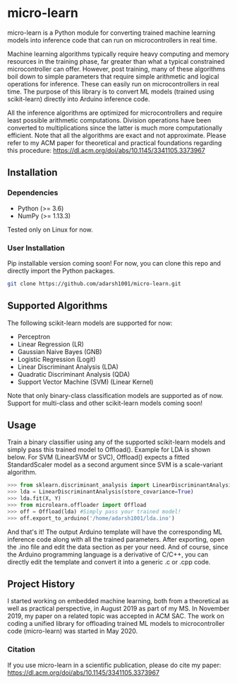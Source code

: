 # micro-learn
micro-learn is a Python module for converting trained machine learning models into inference code that can run on microcontrollers in real time.

Machine learning algorithms typically require heavy computing and memory resources in the training phase, far greater than what a typical constrained microcontroller can offer. However, post training, many of these algorithms boil down to simple parameters that require simple arithmetic and logical operations for inference. These can easily run on microcontrollers in real time. The purpose of this library is to convert ML models (trained using scikit-learn) directly into Arduino inference code.

All the inference algorithms are optimized for microcontrollers and require least possible arithmetic computations. Division operations have been converted to multiplications since the latter is much more computationally efficient. Note that all the algorithms are exact and not approximate. Please refer to my ACM paper for theoretical and practical foundations regarding this procedure:
https://dl.acm.org/doi/abs/10.1145/3341105.3373967

## Installation

### Dependencies

- Python (>= 3.6)
- NumPy (>= 1.13.3)

Tested only on Linux for now.

### User Installation
Pip installable version coming soon! For now, you can clone this repo and directly import the Python packages.

```bash
git clone https://github.com/adarsh1001/micro-learn.git
```

## Supported Algorithms
The following scikit-learn models are supported for now:

- Perceptron
- Linear Regression (LR)
- Gaussian Naive Bayes (GNB)
- Logistic Regression (Logit)
- Linear Discriminant Analysis (LDA)
- Quadratic Discriminant Analysis (QDA)
- Support Vector Machine (SVM) (Linear Kernel)

Note that only binary-class classification models are supported as of now. Support for multi-class and other scikit-learn models coming soon!

## Usage
Train a binary classifier using any of the supported scikit-learn models and simply pass this trained model to Offload(). Example for LDA is shown below. For SVM (LinearSVM or SVC), Offload() expects a fitted StandardScaler model as a second argument since SVM is a scale-variant algorithm. 

```python
>>> from sklearn.discriminant_analysis import LinearDiscriminantAnalysis
>>> lda = LinearDiscriminantAnalysis(store_covariance=True)
>>> lda.fit(X, Y)
>>> from microlearn.offloader import Offload
>>> off = Offload(lda) #Simply pass your trained model!
>>> off.export_to_arduino('/home/adarsh1001/lda.ino')
```

And that's it! The output Arduino template will have the corresponding ML inference code along with all the trained parameters. After exporting, open the .ino file and edit the data section as per your need. And of course, since the Arduino programming language is a derivative of C/C++, you can directly edit the template and convert it into a generic .c or .cpp code.

## Project History
I started working on embedded machine learning, both from a theoretical as well as practical perspective, in August 2019 as part of my MS. In November 2019, my paper on a related topic was accepted in ACM SAC. The work on coding a unified library for offloading trained ML models to microcontroller code (micro-learn) was started in May 2020.

### Citation
If you use micro-learn in a scientific publication, please do cite my paper: https://dl.acm.org/doi/abs/10.1145/3341105.3373967
